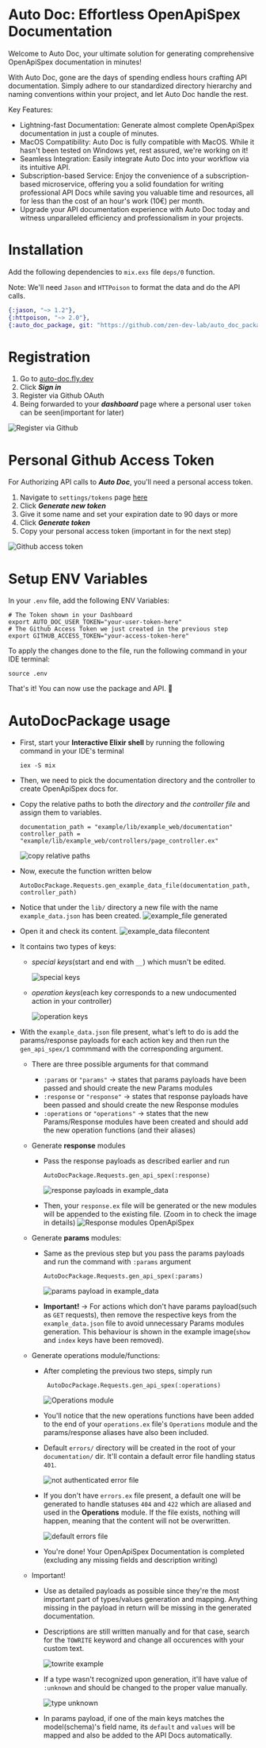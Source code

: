 # Auto Doc: Effortless OpenApiSpex Documentation
Welcome to Auto Doc, your ultimate solution for generating comprehensive OpenApiSpex documentation in minutes!

With Auto Doc, gone are the days of spending endless hours crafting API documentation. Simply adhere to our standardized directory hierarchy and naming conventions within your project, and let Auto Doc handle the rest.

Key Features:

* Lightning-fast Documentation: Generate almost complete OpenApiSpex documentation in just a couple of minutes.
* MacOS Compatibility: Auto Doc is fully compatible with MacOS. While it hasn't been tested on Windows yet, rest assured, we're working on it!
* Seamless Integration: Easily integrate Auto Doc into your workflow via its intuitive API.
* Subscription-based Service: Enjoy the convenience of a subscription-based microservice,
  offering you a solid foundation for writing professional API Docs while saving you valuable time and resources, all for less than the cost of an hour's work (10€) per month.
* Upgrade your API documentation experience with Auto Doc today and witness unparalleled efficiency and professionalism in your projects.

# Installation
Add the following dependencies to `mix.exs` file `deps/0` function.

Note: We'll need `Jason` and `HTTPoison` to format the data and do the API calls.

```elixir
{:jason, "~> 1.2"},
{:httpoison, "~> 2.0"},
{:auto_doc_package, git: "https://github.com/zen-dev-lab/auto_doc_package"}
```

# Registration
1. Go to [auto-doc.fly.dev](https://auto-doc.fly.dev/)
2. Click _**Sign in**_
3. Register via Github OAuth
4. Being forwarded to your _**dashboard**_ page where a personal user `token` can be seen(important for later)

![Register via Github](https://github.com/zen-dev-lab/auto_doc_package/assets/49829807/ef0db07f-c992-4581-ab12-46275b50b26c)

# Personal Github Access Token
For Authorizing API calls to _**Auto Doc**_, you'll need a personal access token.
1. Navigate to `settings/tokens` page [here](https://github.com/settings/tokens?type=beta)
2. Click _**Generate new token**_
3. Give it some name and set your expiration date to 90 days or more
4. Click _**Generate token**_
5. Copy your personal access token (important in for the next step)

![Github access token](https://github.com/zen-dev-lab/auto_doc_package/assets/49829807/79f594af-9359-462f-b196-2ed386075cfe)

# Setup ENV Variables
In your `.env` file, add the following ENV Variables:
```env
# The Token shown in your Dashboard
export AUTO_DOC_USER_TOKEN="your-user-token-here"
# The Github Access Token we just created in the previous step
export GITHUB_ACCESS_TOKEN="your-access-token-here"
```

To apply the changes done to the file, run the following command in your IDE terminal:
```shell
source .env
```

That's it! You can now use the package and API. 🙌

# AutoDocPackage usage
* First, start your **Interactive Elixir shell** by running the following command in your IDE's terminal
  ```shell
  iex -S mix
  ```
* Then, we need to pick the documentation directory and the controller to create OpenApiSpex docs for.
* Copy the relative paths to both the _directory_ and _the controller file_ and assign them to variables.
  ```shell
  documentation_path = "example/lib/example_web/documentation"
  controller_path = "example/lib/example_web/controllers/page_controller.ex"
  ```
  
  ![copy relative paths](https://github.com/zen-dev-lab/auto_doc_package/assets/49829807/d97ad914-26c0-470e-ab7a-5448dfd88cf9)
  
* Now, execute the function written below
  ```shell
  AutoDocPackage.Requests.gen_example_data_file(documentation_path, controller_path)
  ```
* Notice that under the `lib/` directory a new file with the name `example_data.json` has been created.
  ![example_file generated](https://github.com/zen-dev-lab/auto_doc_package/assets/49829807/7efdf0e9-05ce-40e4-9cef-095c732d369a)
* Open it and check its content.
  ![example_data filecontent](https://github.com/zen-dev-lab/auto_doc_package/assets/49829807/20f522d5-f074-4ae3-9b59-a1093536b2ae)
* It contains two types of keys:
  * _special keys_(start and end with `__`) which musn't be edited.

    ![special keys](https://github.com/zen-dev-lab/auto_doc_package/assets/49829807/3fa1f427-3cab-4d6c-a93e-ca6716d5b3aa)
  * _operation keys_(each key corresponds to a new undocumented action in your controller)

    ![operation keys](https://github.com/zen-dev-lab/auto_doc_package/assets/49829807/3243948c-e9b4-4b71-a566-96cdfc0bb47a)
* With the `example_data.json` file present, what's left to do is add the params/response payloads for each action key
and then run the `gen_api_spex/1` commmand with the corresponding argument.
  * There are three possible arguments for that command
    * `:params` or `"params"` -> states that params payloads have been passed and should create the new Params modules 
    * `:response` or `"response"` -> states that response payloads have been passed and should create the new Response modules
    * `:operations` or `"operations"` ->  states that the new Params/Response modules have been created and should add the new operation functions (and their aliases)
  * Generate **response** modules
    * Pass the response payloads as described earlier and run
      ```shell
      AutoDocPackage.Requests.gen_api_spex(:response)
      ```
      ![response payloads in example_data](https://github.com/zen-dev-lab/auto_doc_package/assets/49829807/c2744026-6345-46c6-b843-dce275895dd2)

    * Then, your `response.ex` file will be generated or the new modules will be appended to the existing file.
      (Zoom in to check the image in details)
      ![Response modules OpenApiSpex](https://github.com/zen-dev-lab/auto_doc_package/assets/49829807/f216e0ae-e159-44fb-80f5-a6c00698997e)

  * Generate **params** modules:
    * Same as the previous step but you pass the params payloads and run the command with `:params` argument
      ```shell
      AutoDocPackage.Requests.gen_api_spex(:params)
      ```
      ![params payload in example_data](https://github.com/zen-dev-lab/auto_doc_package/assets/49829807/04890892-96dc-4df0-b4ee-d1a22d63879a)
 
    * **Important!** -> For actions which don't have params payload(such as `GET` requests), then remove the respective keys from the `example_data.json` file to avoid unnecessary Params modules generation.
      This behaviour is shown in the example image(`show` and `index` keys have been removed). 
  * Generate operations module/functions:
    * After completing the previous two steps, simply run
      ```shell
       AutoDocPackage.Requests.gen_api_spex(:operations)
      ```
      ![Operations module](https://github.com/zen-dev-lab/auto_doc_package/assets/49829807/5dff9ec5-4dbf-4a91-9037-4e7a00a60edb)

    * You'll notice that the new operations functions have been added to the end of your `operations.ex` file's `Operations` module and the params/response aliases have also been included.
    * Default `errors/` directory will be created in the root of your `documentation/` dir. It'll contain a default error file handling status `401`.

      ![not authenticated error file](https://github.com/zen-dev-lab/auto_doc_package/assets/49829807/dfbcb521-6362-4c24-9658-ef5f30ce12ab)

    * If you don't have `errors.ex` file present, a default one will be generated to handle statuses `404` and `422` which are aliased and used in the **Operations** module.
      If the file exists, nothing will happen, meaning that the content will not be overwritten. 

      ![default errors file](https://github.com/zen-dev-lab/auto_doc_package/assets/49829807/e838bb68-db70-48ab-84ab-b9fd12896d13)

    * You're done! Your OpenApiSpex Documentation is completed (excluding any missing fields and description writing)
   
  * Important!
    * Use as detailed payloads as possible since they're the most important part of types/values generation and mapping.
      Anything missing in the payload in return will be missing in the generated documentation. 
    * Descriptions are still written manually and for that case, search for the `TOWRITE` keyword and change all occurences with your custom text.
      
      ![towrite example](https://github.com/zen-dev-lab/auto_doc_package/assets/49829807/6fbd8227-bbb8-4b53-9455-ed057bf9f42d)

    * If a type wasn't recognized upon generation, it'll have value of `:unknown` and should be changed to the proper value manually.
    
      ![type unknown](https://github.com/zen-dev-lab/auto_doc_package/assets/49829807/c88ff841-3a43-4d02-9d17-ed3c5f92da91)

      
    * In params payload, if one of the main keys matches the model(schema)'s field name, its `default` and `values` will be mapped and also be added to the API Docs automatically.
